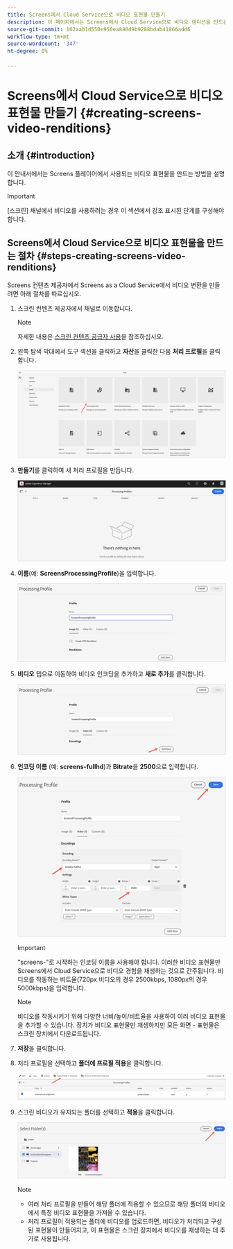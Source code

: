 ```yaml
---
title: Screens에서 Cloud Service으로 비디오 표현물 만들기
description: 이 페이지에서는 Screens에서 Cloud Service으로 비디오 렌디션을 만드는 방법을 설명합니다.
source-git-commit: 102aab1d550e950ea880d9b9288bdab41866add6
workflow-type: tm+mt
source-wordcount: '347'
ht-degree: 0%

---
```



# Screens에서 Cloud Service으로 비디오 표현물 만들기 {#creating-screens-video-renditions}

## 소개 {#introduction}

이 안내서에서는 Screens 플레이어에서 사용되는 비디오 표현물을 만드는 방법을 설명합니다.

>[!IMPORTANT]
>[스크린] 채널에서 비디오를 사용하려는 경우 이 섹션에서 강조 표시된 단계를 구성해야 합니다.

## Screens에서 Cloud Service으로 비디오 표현물을 만드는 절차 {#steps-creating-screens-video-renditions}

Screens 컨텐츠 제공자에서 Screens as a Cloud Service에서 비디오 변환을 만들려면 아래 절차를 따르십시오.

1. 스크린 컨텐츠 제공자에서 채널로 이동합니다.

   >[!NOTE]
   >자세한 내용은 [스크린 컨텐츠 공급자 사용](https://experienceleague.adobe.com/docs/experience-manager-cloud-service/screens-as-cloud-service/configure-screens-cloud/using-screens-content-provider.html?lang=en#screens-content-provider)을 참조하십시오.

1. 왼쪽 탐색 막대에서 도구 섹션을 클릭하고 **자산**&#x200B;을 클릭한 다음 **처리 프로필**&#x200B;을 클릭합니다.

   ![](/help/screens-cloud/assets/configure/screens-cp-3.png)

1. **만들기**&#x200B;를 클릭하여 새 처리 프로필을 만듭니다.

   ![](/help/screens-cloud/assets/configure/screens-video-2.png)

1. **이름**(예: **ScreensProcessingProfile**)을 입력합니다.

   ![](/help/screens-cloud/assets/configure/screens-video-3.png)

1. **비디오** 탭으로 이동하여 비디오 인코딩을 추가하고 **새로 추가**&#x200B;를 클릭합니다.

   ![](/help/screens-cloud/assets/configure/screens-video-4a.png)

1. **인코딩 이름** (예: **screens-fullhd**)과 **Bitrate**&#x200B;을 **2500**&#x200B;으로 입력합니다.

   ![](/help/screens-cloud/assets/configure/screens-video-4.png)

   >[!IMPORTANT]
   >&quot;screens-&quot;로 시작하는 인코딩 이름을 사용해야 합니다. 이러한 비디오 표현물만 Screens에서 Cloud Service으로 비디오 경험을 재생하는 것으로 간주됩니다. 비디오를 작동하는 비트율(720px 비디오의 경우 2500kbps, 1080px의 경우 5000kbps)을 입력합니다.

   >[!NOTE]
   >비디오를 작동시키기 위해 다양한 너비/높이/비트율을 사용하여 여러 비디오 표현물을 추가할 수 있습니다. 장치가 비디오 표현물만 재생하지만 모든 화면 - 표현물은 스크린 장치에서 다운로드됩니다.

1. **저장**&#x200B;을 클릭합니다.

1. 처리 프로필을 선택하고 **폴더에 프로필 적용**&#x200B;을 클릭합니다.

   ![](/help/screens-cloud/assets/configure/screens-video-5.png)

1. 스크린 비디오가 유지되는 폴더를 선택하고 **적용**&#x200B;을 클릭합니다.

   ![](/help/screens-cloud/assets/configure/screens-video-6.png)

   >[!NOTE]
   >* 여러 처리 프로필을 만들어 해당 폴더에 적용할 수 있으므로 해당 폴더의 비디오에서 특정 비디오 표현물을 가져올 수 있습니다.
   >* 처리 프로필이 적용되는 폴더에 비디오를 업로드하면, 비디오가 처리되고 구성된 표현물이 만들어지고, 이 표현물은 스크린 장치에서 비디오를 재생하는 데 추가로 사용됩니다.


